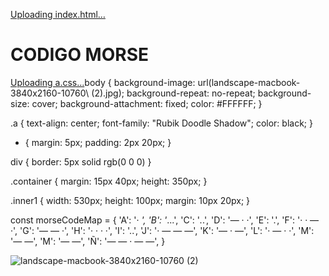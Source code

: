 [Uploading index.html…]()<!DOCTYPE html>
<html lang="en">
<head>
    <meta charset="UTF-8"/>
    <meta name="viewport" content="width=device-width, initial-scale=1.0"/>
    <title>Encriptador</title>
    <link rel="icon" href="https://cdn-icons-png.flaticon.com/512/2494/2494628.png"/>
    <link rel="stylesheet" href="https://fonts.googleapis.com/css2?family=Rubik+Doodle+Shadow&display=swap"/>
    <link rel="stylesheet" href="a.css"/>
</head>
<body>
    <div class="a">
        <h1>CODIGO MORSE</h1>
    </div>
    <div class="container">
        <div class="inner1"></div>
        <div class="inner2"></div>
    </div>
    <script src="script.js"></script>
</body>
</html>




[Uploading a.css…]()body {
    background-image: url(landscape-macbook-3840x2160-10760\ \(2\).jpg);
    background-repeat: no-repeat;
    background-size: cover;
    background-attachment: fixed;
    color: #FFFFFF;
}

.a {
    text-align: center;
    font-family: "Rubik Doodle Shadow";
    color: black;
}

* {
    margin: 5px;
    padding: 2px 20px;
}

div {
    border: 5px solid rgb(0 0 0)
}

.container {
    margin: 15px 40px;
    height: 350px;
}

.inner1 {
    width: 530px;
    height: 100px;
    margin: 10px 20px;
}



const morseCodeMap = {
    'A': '· _', 'B': '_...', 'C': '_._.', 'D':	'— · ·', 'E': '.', 'F':	'· · — ·',  'G':	'— — ·', 'H':	'· · · ·', 'I': '..',  'J':	'· — — —', 'K':	'— · —', 'L': '· — · ·', 'M': '— —', 'M': '— —', 'Ñ':	'— — · — —',
}


![landscape-macbook-3840x2160-10760 (2)](https://github.com/anamile-haru/encriptador/assets/152450034/88728664-9eb3-4f1b-b31f-0cae3663c910)


